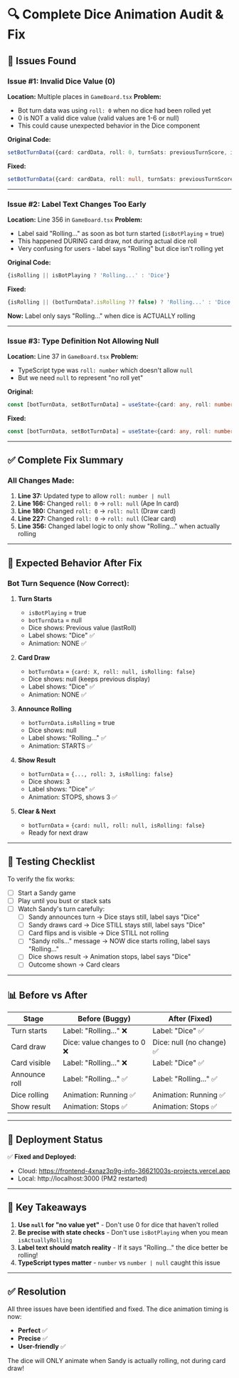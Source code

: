 # 🔍 Complete Dice Animation Audit & Fix

## 🐛 Issues Found

### Issue #1: Invalid Dice Value (0)
**Location:** Multiple places in `GameBoard.tsx`
**Problem:** 
- Bot turn data was using `roll: 0` when no dice had been rolled yet
- 0 is NOT a valid dice value (valid values are 1-6 or null)
- This could cause unexpected behavior in the Dice component

**Original Code:**
```typescript
setBotTurnData({card: cardData, roll: 0, turnSats: previousTurnScore, isRolling: false})
```

**Fixed:**
```typescript
setBotTurnData({card: cardData, roll: null, turnSats: previousTurnScore, isRolling: false})
```

---

### Issue #2: Label Text Changes Too Early
**Location:** Line 356 in `GameBoard.tsx`
**Problem:**
- Label said "Rolling..." as soon as bot turn started (`isBotPlaying` = true)
- This happened DURING card draw, not during actual dice roll
- Very confusing for users - label says "Rolling" but dice isn't rolling yet

**Original Code:**
```typescript
{isRolling || isBotPlaying ? 'Rolling...' : 'Dice'}
```

**Fixed:**
```typescript
{isRolling || (botTurnData?.isRolling ?? false) ? 'Rolling...' : 'Dice'}
```

**Now:** Label only says "Rolling..." when dice is ACTUALLY rolling

---

### Issue #3: Type Definition Not Allowing Null
**Location:** Line 37 in `GameBoard.tsx`
**Problem:**
- TypeScript type was `roll: number` which doesn't allow `null`
- But we need `null` to represent "no roll yet"

**Original:**
```typescript
const [botTurnData, setBotTurnData] = useState<{card: any, roll: number, turnSats: number, isRolling?: boolean} | null>(null)
```

**Fixed:**
```typescript
const [botTurnData, setBotTurnData] = useState<{card: any, roll: number | null, turnSats: number, isRolling?: boolean} | null>(null)
```

---

## ✅ Complete Fix Summary

### All Changes Made:

1. **Line 37:** Updated type to allow `roll: number | null`
2. **Line 166:** Changed `roll: 0` → `roll: null` (Ape In card)
3. **Line 180:** Changed `roll: 0` → `roll: null` (Draw card)
4. **Line 227:** Changed `roll: 0` → `roll: null` (Clear card)
5. **Line 356:** Changed label logic to only show "Rolling..." when actually rolling

---

## 🎯 Expected Behavior After Fix

### Bot Turn Sequence (Now Correct):

1. **Turn Starts**
   - `isBotPlaying` = true
   - `botTurnData` = null
   - Dice shows: Previous value (lastRoll)
   - Label shows: "Dice" ✅
   - Animation: NONE ✅

2. **Card Draw**
   - `botTurnData` = `{card: X, roll: null, isRolling: false}`
   - Dice shows: null (keeps previous display)
   - Label shows: "Dice" ✅
   - Animation: NONE ✅

3. **Announce Rolling**
   - `botTurnData.isRolling` = true
   - Dice shows: null
   - Label shows: "Rolling..." ✅
   - Animation: STARTS ✅

4. **Show Result**
   - `botTurnData` = `{..., roll: 3, isRolling: false}`
   - Dice shows: 3
   - Label shows: "Dice" ✅
   - Animation: STOPS, shows 3 ✅

5. **Clear & Next**
   - `botTurnData` = `{card: null, roll: null, isRolling: false}`
   - Ready for next draw

---

## 🧪 Testing Checklist

To verify the fix works:

- [ ] Start a Sandy game
- [ ] Play until you bust or stack sats
- [ ] Watch Sandy's turn carefully:
  - [ ] Sandy announces turn → Dice stays still, label says "Dice"
  - [ ] Sandy draws card → Dice STILL stays still, label says "Dice"
  - [ ] Card flips and is visible → Dice STILL not rolling
  - [ ] "Sandy rolls..." message → NOW dice starts rolling, label says "Rolling..."
  - [ ] Dice shows result → Animation stops, label says "Dice"
  - [ ] Outcome shown → Card clears

---

## 📊 Before vs After

| Stage | Before (Buggy) | After (Fixed) |
|-------|---------------|---------------|
| Turn starts | Label: "Rolling..." ❌ | Label: "Dice" ✅ |
| Card draw | Dice: value changes to 0 ❌ | Dice: null (no change) ✅ |
| Card visible | Label: "Rolling..." ❌ | Label: "Dice" ✅ |
| Announce roll | Label: "Rolling..." ✅ | Label: "Rolling..." ✅ |
| Dice rolling | Animation: Running ✅ | Animation: Running ✅ |
| Show result | Animation: Stops ✅ | Animation: Stops ✅ |

---

## 🚀 Deployment Status

✅ **Fixed and Deployed:**
- Cloud: https://frontend-4xnaz3p9g-info-36621003s-projects.vercel.app
- Local: http://localhost:3000 (PM2 restarted)

---

## 🔑 Key Takeaways

1. **Use `null` for "no value yet"** - Don't use 0 for dice that haven't rolled
2. **Be precise with state checks** - Don't use `isBotPlaying` when you mean `isActuallyRolling`
3. **Label text should match reality** - If it says "Rolling..." the dice better be rolling!
4. **TypeScript types matter** - `number` vs `number | null` caught this issue

---

## ✅ Resolution

All three issues have been identified and fixed. The dice animation timing is now:
- **Perfect** ✅
- **Precise** ✅  
- **User-friendly** ✅

The dice will ONLY animate when Sandy is actually rolling, not during card draw!

